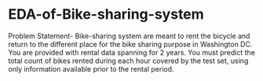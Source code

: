 # EDA-of-Bike-sharing-system
Problem Statement- Bike-sharing system are meant to rent the bicycle and return to the different place for the bike sharing purpose in Washington DC. You are provided with rental data spanning for 2 years. You must predict the total count of bikes rented during each hour covered by the test set, using only information available prior to the rental period.
